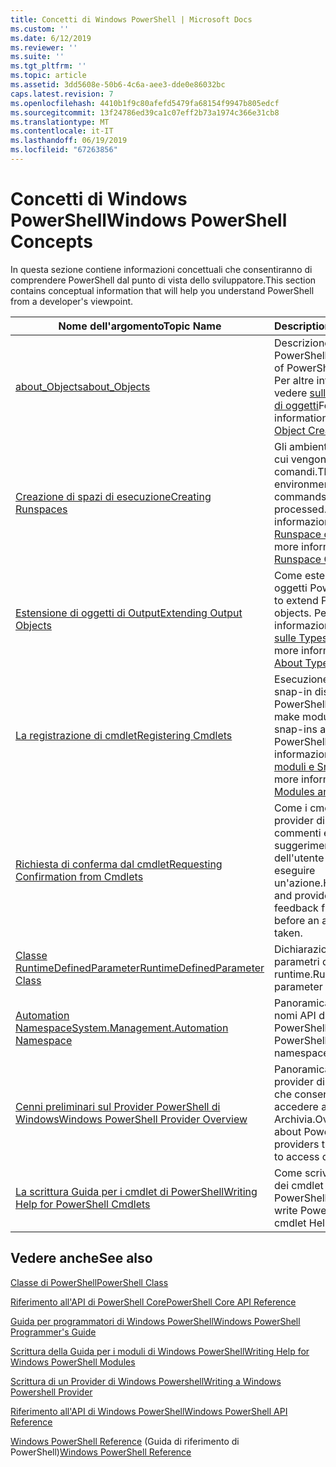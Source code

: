 ```yaml
---
title: Concetti di Windows PowerShell | Microsoft Docs
ms.custom: ''
ms.date: 6/12/2019
ms.reviewer: ''
ms.suite: ''
ms.tgt_pltfrm: ''
ms.topic: article
ms.assetid: 3dd5608e-50b6-4c6a-aee3-dde0e86032bc
caps.latest.revision: 7
ms.openlocfilehash: 4410b1f9c80afefd5479fa68154f9947b805edcf
ms.sourcegitcommit: 13f24786ed39ca1c07eff2b73a1974c366e31cb8
ms.translationtype: MT
ms.contentlocale: it-IT
ms.lasthandoff: 06/19/2019
ms.locfileid: "67263856"
---
```

# <a name="windows-powershell-concepts"></a><span data-ttu-id="8745f-102">Concetti di Windows PowerShell</span><span class="sxs-lookup"><span data-stu-id="8745f-102">Windows PowerShell Concepts</span></span>

<span data-ttu-id="8745f-103">In questa sezione contiene informazioni concettuali che consentiranno di comprendere PowerShell dal punto di vista dello sviluppatore.</span><span class="sxs-lookup"><span data-stu-id="8745f-103">This section contains conceptual information that will help you understand PowerShell from a developer's viewpoint.</span></span>

|<span data-ttu-id="8745f-104">Nome dell'argomento</span><span class="sxs-lookup"><span data-stu-id="8745f-104">Topic Name</span></span>|<span data-ttu-id="8745f-105">Description</span><span class="sxs-lookup"><span data-stu-id="8745f-105">Description</span></span>|
|----------------|-----------------|
|[<span data-ttu-id="8745f-106">about_Objects</span><span class="sxs-lookup"><span data-stu-id="8745f-106">about_Objects</span></span>](/powershell/module/microsoft.powershell.core/about/about_objects)|<span data-ttu-id="8745f-107">Descrizione di oggetti PowerShell.</span><span class="sxs-lookup"><span data-stu-id="8745f-107">Description of PowerShell objects.</span></span> <span data-ttu-id="8745f-108">Per altre informazioni, vedere [sulla creazione di oggetti](/powershell/module/microsoft.powershell.core/about/about_object_creation)</span><span class="sxs-lookup"><span data-stu-id="8745f-108">For more information, see [About Object Creation](/powershell/module/microsoft.powershell.core/about/about_object_creation)</span></span>|
|[<span data-ttu-id="8745f-109">Creazione di spazi di esecuzione</span><span class="sxs-lookup"><span data-stu-id="8745f-109">Creating Runspaces</span></span>](../hosting/creating-runspaces.md)|<span data-ttu-id="8745f-110">Gli ambienti operativi in cui vengono elaborati i comandi.</span><span class="sxs-lookup"><span data-stu-id="8745f-110">The operating environments where commands are processed.</span></span> <span data-ttu-id="8745f-111">Per altre informazioni, vedere [Runspace classe](/dotnet/api/system.management.automation.runspaces.runspace).</span><span class="sxs-lookup"><span data-stu-id="8745f-111">For more information, see [Runspace Class](/dotnet/api/system.management.automation.runspaces.runspace).</span></span>|
|[<span data-ttu-id="8745f-112">Estensione di oggetti di Output</span><span class="sxs-lookup"><span data-stu-id="8745f-112">Extending Output Objects</span></span>](../cmdlet/extending-output-objects.md)|<span data-ttu-id="8745f-113">Come estendere gli oggetti PowerShell.</span><span class="sxs-lookup"><span data-stu-id="8745f-113">How to extend PowerShell objects.</span></span> <span data-ttu-id="8745f-114">Per altre informazioni, vedere [sulle Types.ps1xml](/powershell/module/microsoft.powershell.core/about/about_types.ps1xml)</span><span class="sxs-lookup"><span data-stu-id="8745f-114">For more information, see [About Types.ps1xml](/powershell/module/microsoft.powershell.core/about/about_types.ps1xml)</span></span>|
|[<span data-ttu-id="8745f-115">La registrazione di cmdlet</span><span class="sxs-lookup"><span data-stu-id="8745f-115">Registering Cmdlets</span></span>](../cmdlet/registering-cmdlets.md)|<span data-ttu-id="8745f-116">Esecuzione di moduli e snap-in disponibili in PowerShell.</span><span class="sxs-lookup"><span data-stu-id="8745f-116">How to make modules and snap-ins available in PowerShell.</span></span> <span data-ttu-id="8745f-117">Per altre informazioni, vedere [moduli e Snap-in](../cmdlet/modules-and-snap-ins.md).</span><span class="sxs-lookup"><span data-stu-id="8745f-117">For more information, see [Modules and Snap-ins](../cmdlet/modules-and-snap-ins.md).</span></span>|
|[<span data-ttu-id="8745f-118">Richiesta di conferma dal cmdlet</span><span class="sxs-lookup"><span data-stu-id="8745f-118">Requesting Confirmation from Cmdlets</span></span>](../cmdlet/requesting-confirmation-from-cmdlets.md)|<span data-ttu-id="8745f-119">Come i cmdlet e provider di richiedere commenti e suggerimenti da parte dell'utente prima di eseguire un'azione.</span><span class="sxs-lookup"><span data-stu-id="8745f-119">How cmdlets and providers request feedback from the user before an action is taken.</span></span>|
|[<span data-ttu-id="8745f-120">Classe RuntimeDefinedParameter</span><span class="sxs-lookup"><span data-stu-id="8745f-120">RuntimeDefinedParameter Class</span></span>](/dotnet/api/system.management.automation.runtimedefinedparameter)|<span data-ttu-id="8745f-121">Dichiarazioni di parametri di runtime.</span><span class="sxs-lookup"><span data-stu-id="8745f-121">Runtime parameter declarations.</span></span>|
|[<span data-ttu-id="8745f-122">Automation Namespace</span><span class="sxs-lookup"><span data-stu-id="8745f-122">System.Management.Automation Namespace</span></span>](/dotnet/api/System.Management.Automation)|<span data-ttu-id="8745f-123">Panoramica di spazi dei nomi API di PowerShell.</span><span class="sxs-lookup"><span data-stu-id="8745f-123">Overview of PowerShell API namespaces.</span></span>|
|[<span data-ttu-id="8745f-124">Cenni preliminari sul Provider PowerShell di Windows</span><span class="sxs-lookup"><span data-stu-id="8745f-124">Windows PowerShell Provider Overview</span></span>](../provider/windows-powershell-provider-overview.md)|<span data-ttu-id="8745f-125">Panoramica sui provider di PowerShell che consentono di accedere ai dati Archivia.</span><span class="sxs-lookup"><span data-stu-id="8745f-125">Overview about PowerShell providers that are used to access data stores.</span></span>|
|[<span data-ttu-id="8745f-126">La scrittura Guida per i cmdlet di PowerShell</span><span class="sxs-lookup"><span data-stu-id="8745f-126">Writing Help for PowerShell Cmdlets</span></span>](../help/writing-help-for-windows-powershell-cmdlets.md)|<span data-ttu-id="8745f-127">Come scrivere la Guida dei cmdlet PowerShell.</span><span class="sxs-lookup"><span data-stu-id="8745f-127">How to write PowerShell cmdlet Help.</span></span>|

## <a name="see-also"></a><span data-ttu-id="8745f-128">Vedere anche</span><span class="sxs-lookup"><span data-stu-id="8745f-128">See also</span></span>

[<span data-ttu-id="8745f-129">Classe di PowerShell</span><span class="sxs-lookup"><span data-stu-id="8745f-129">PowerShell Class</span></span>](/dotnet/api/system.management.automation.powershell)

[<span data-ttu-id="8745f-130">Riferimento all'API di PowerShell Core</span><span class="sxs-lookup"><span data-stu-id="8745f-130">PowerShell Core API Reference</span></span>](/dotnet/api/?view=pscore-6.2.0)

[<span data-ttu-id="8745f-131">Guida per programmatori di Windows PowerShell</span><span class="sxs-lookup"><span data-stu-id="8745f-131">Windows PowerShell Programmer's Guide</span></span>](windows-powershell-programmer-s-guide.md)

[<span data-ttu-id="8745f-132">Scrittura della Guida per i moduli di Windows PowerShell</span><span class="sxs-lookup"><span data-stu-id="8745f-132">Writing Help for Windows PowerShell Modules</span></span>](../module/writing-help-for-windows-powershell-modules.md)

[<span data-ttu-id="8745f-133">Scrittura di un Provider di Windows Powershell</span><span class="sxs-lookup"><span data-stu-id="8745f-133">Writing a Windows Powershell Provider</span></span>](../provider/writing-a-windows-powershell-provider.md)

[<span data-ttu-id="8745f-134">Riferimento all'API di Windows PowerShell</span><span class="sxs-lookup"><span data-stu-id="8745f-134">Windows PowerShell API Reference</span></span>](/dotnet/api/?view=powershellsdk-1.1.0)

<span data-ttu-id="8745f-135">[Windows PowerShell Reference](../windows-powershell-reference.md) (Guida di riferimento di PowerShell)</span><span class="sxs-lookup"><span data-stu-id="8745f-135">[Windows PowerShell Reference](../windows-powershell-reference.md)</span></span>